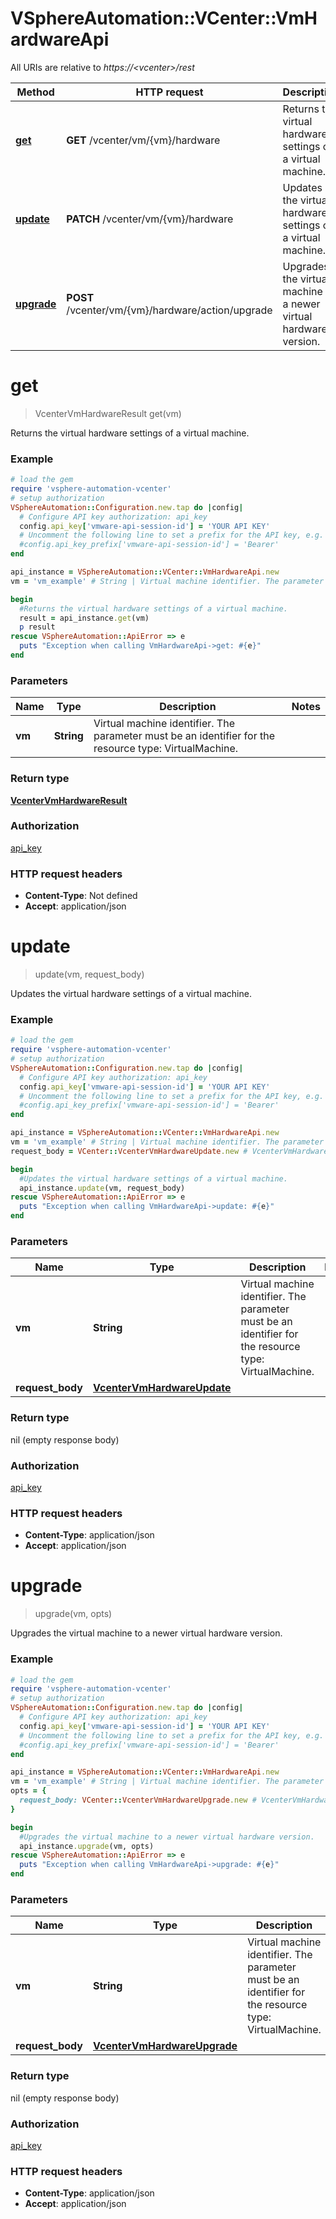 # VSphereAutomation::VCenter::VmHardwareApi

All URIs are relative to *https://&lt;vcenter&gt;/rest*

Method | HTTP request | Description
------------- | ------------- | -------------
[**get**](VmHardwareApi.md#get) | **GET** /vcenter/vm/{vm}/hardware | Returns the virtual hardware settings of a virtual machine.
[**update**](VmHardwareApi.md#update) | **PATCH** /vcenter/vm/{vm}/hardware | Updates the virtual hardware settings of a virtual machine.
[**upgrade**](VmHardwareApi.md#upgrade) | **POST** /vcenter/vm/{vm}/hardware/action/upgrade | Upgrades the virtual machine to a newer virtual hardware version.


# **get**
> VcenterVmHardwareResult get(vm)

Returns the virtual hardware settings of a virtual machine.

### Example
```ruby
# load the gem
require 'vsphere-automation-vcenter'
# setup authorization
VSphereAutomation::Configuration.new.tap do |config|
  # Configure API key authorization: api_key
  config.api_key['vmware-api-session-id'] = 'YOUR API KEY'
  # Uncomment the following line to set a prefix for the API key, e.g. 'Bearer' (defaults to nil)
  #config.api_key_prefix['vmware-api-session-id'] = 'Bearer'
end

api_instance = VSphereAutomation::VCenter::VmHardwareApi.new
vm = 'vm_example' # String | Virtual machine identifier. The parameter must be an identifier for the resource type: VirtualMachine.

begin
  #Returns the virtual hardware settings of a virtual machine.
  result = api_instance.get(vm)
  p result
rescue VSphereAutomation::ApiError => e
  puts "Exception when calling VmHardwareApi->get: #{e}"
end
```

### Parameters

Name | Type | Description  | Notes
------------- | ------------- | ------------- | -------------
 **vm** | **String**| Virtual machine identifier. The parameter must be an identifier for the resource type: VirtualMachine. | 

### Return type

[**VcenterVmHardwareResult**](VcenterVmHardwareResult.md)

### Authorization

[api_key](../README.md#api_key)

### HTTP request headers

 - **Content-Type**: Not defined
 - **Accept**: application/json



# **update**
> update(vm, request_body)

Updates the virtual hardware settings of a virtual machine.

### Example
```ruby
# load the gem
require 'vsphere-automation-vcenter'
# setup authorization
VSphereAutomation::Configuration.new.tap do |config|
  # Configure API key authorization: api_key
  config.api_key['vmware-api-session-id'] = 'YOUR API KEY'
  # Uncomment the following line to set a prefix for the API key, e.g. 'Bearer' (defaults to nil)
  #config.api_key_prefix['vmware-api-session-id'] = 'Bearer'
end

api_instance = VSphereAutomation::VCenter::VmHardwareApi.new
vm = 'vm_example' # String | Virtual machine identifier. The parameter must be an identifier for the resource type: VirtualMachine.
request_body = VCenter::VcenterVmHardwareUpdate.new # VcenterVmHardwareUpdate | 

begin
  #Updates the virtual hardware settings of a virtual machine.
  api_instance.update(vm, request_body)
rescue VSphereAutomation::ApiError => e
  puts "Exception when calling VmHardwareApi->update: #{e}"
end
```

### Parameters

Name | Type | Description  | Notes
------------- | ------------- | ------------- | -------------
 **vm** | **String**| Virtual machine identifier. The parameter must be an identifier for the resource type: VirtualMachine. | 
 **request_body** | [**VcenterVmHardwareUpdate**](VcenterVmHardwareUpdate.md)|  | 

### Return type

nil (empty response body)

### Authorization

[api_key](../README.md#api_key)

### HTTP request headers

 - **Content-Type**: application/json
 - **Accept**: application/json



# **upgrade**
> upgrade(vm, opts)

Upgrades the virtual machine to a newer virtual hardware version.

### Example
```ruby
# load the gem
require 'vsphere-automation-vcenter'
# setup authorization
VSphereAutomation::Configuration.new.tap do |config|
  # Configure API key authorization: api_key
  config.api_key['vmware-api-session-id'] = 'YOUR API KEY'
  # Uncomment the following line to set a prefix for the API key, e.g. 'Bearer' (defaults to nil)
  #config.api_key_prefix['vmware-api-session-id'] = 'Bearer'
end

api_instance = VSphereAutomation::VCenter::VmHardwareApi.new
vm = 'vm_example' # String | Virtual machine identifier. The parameter must be an identifier for the resource type: VirtualMachine.
opts = {
  request_body: VCenter::VcenterVmHardwareUpgrade.new # VcenterVmHardwareUpgrade | 
}

begin
  #Upgrades the virtual machine to a newer virtual hardware version.
  api_instance.upgrade(vm, opts)
rescue VSphereAutomation::ApiError => e
  puts "Exception when calling VmHardwareApi->upgrade: #{e}"
end
```

### Parameters

Name | Type | Description  | Notes
------------- | ------------- | ------------- | -------------
 **vm** | **String**| Virtual machine identifier. The parameter must be an identifier for the resource type: VirtualMachine. | 
 **request_body** | [**VcenterVmHardwareUpgrade**](VcenterVmHardwareUpgrade.md)|  | [optional] 

### Return type

nil (empty response body)

### Authorization

[api_key](../README.md#api_key)

### HTTP request headers

 - **Content-Type**: application/json
 - **Accept**: application/json



